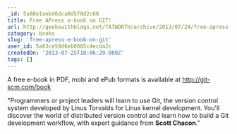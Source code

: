 ```yaml
---
_id: 5a88e1aebd6dca0d5f0d2c68
title: Free APress e-book on GIT!
url: http://geekswithblogs.net/TATWORTH/archive/2013/07/24/free-apress-e-book-on-git.aspx
category: books
slug: 'free-apress-e-book-on-git'
user_id: 5a83ce59d6eb0005c4ecda2c
createdOn: '2013-07-25T18:06:29.000Z'
tags: []
---
```


A free e-book in PDF, mobi and ePub formats is available at <a href="http://git-scm.com/book">http://git-scm.com/book</a>

"Programmers or project leaders will learn to use Git, the version control system developed by Linus Torvalds for Linux kernel development. You'll discover the world of distributed version control and learn how to build a Git development workflow, with expert guidance from <b>Scott Chacon</b>."
